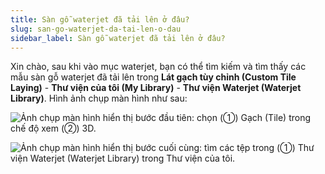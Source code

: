 ```yaml
---
title: Sàn gỗ waterjet đã tải lên ở đâu?
slug: san-go-waterjet-da-tai-len-o-dau
sidebar_label: Sàn gỗ waterjet đã tải lên ở đâu?
---
```


Xin chào, sau khi vào mục waterjet, bạn có thể tìm kiếm và tìm thấy các mẫu sàn gỗ waterjet đã tải lên trong **Lát gạch tùy chỉnh (Custom Tile Laying)** - **Thư viện của tôi (My Library)** - **Thư viện Waterjet (Waterjet Library)**. Hình ảnh chụp màn hình như sau:

![Ảnh chụp màn hình hiển thị bước đầu tiên: chọn (①) Gạch (Tile) trong chế độ xem (②) 3D.](https://storage.googleapis.com/jegavn_kb/images/2ae4fd57-f41a-4701-be9c-67d205c684f6.png)

![Ảnh chụp màn hình hiển thị bước cuối cùng: tìm các tệp trong (①) Thư viện Waterjet (Waterjet Library) trong Thư viện của tôi.](https://storage.googleapis.com/jegavn_kb/images/09e18772-cd00-413e-b81a-92a00f8599c9.png)